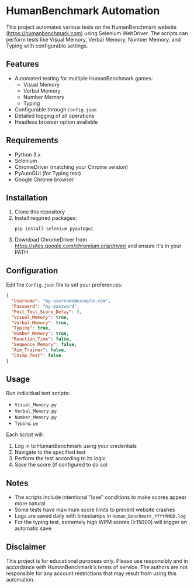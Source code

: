 # HumanBenchmark Automation

This project automates various tests on the HumanBenchmark website (https://humanbenchmark.com) using Selenium WebDriver. The scripts can perform tests like Visual Memory, Verbal Memory, Number Memory, and Typing with configurable settings.

## Features

- Automated testing for multiple HumanBenchmark games:
  - Visual Memory
  - Verbal Memory
  - Number Memory
  - Typing
- Configurable through `Config.json`
- Detailed logging of all operations
- Headless browser option available

## Requirements

- Python 3.x
- Selenium
- ChromeDriver (matching your Chrome version)
- PyAutoGUI (for Typing test)
- Google Chrome browser

## Installation

1. Clone this repository
2. Install required packages:
   ```
   pip install selenium pyautogui
   ```
3. Download ChromeDriver from https://sites.google.com/chromium.org/driver/ and ensure it's in your PATH

## Configuration

Edit the `Config.json` file to set your preferences:

```json
{
  "Username": "my-username@example.com",
  "Password": "my-password",
  "Post_Test_Score_Delay": 3,
  "Visual_Memory": true,
  "Verbal_Memory": true,
  "Typing": true,
  "Number_Memory": true,
  "Reaction_Time": false,
  "Sequence_Memory": false,
  "Aim_Trainer": false,
  "Chimp_Test": false
}
```

## Usage

Run individual test scripts:

- `Visual_Memory.py`
- `Verbal_Memory.py`
- `Number_Memory.py`
- `Typing.py`

Each script will:
1. Log in to HumanBenchmark using your credentials
2. Navigate to the specified test
3. Perform the test according to its logic
4. Save the score (if configured to do so)

## Notes

- The scripts include intentional "lose" conditions to make scores appear more natural
- Some tests have maximum score limits to prevent website crashes
- Logs are saved daily with timestamps in `Human_Benchmark_YYYYMMDD.log`
- For the typing test, extremely high WPM scores (≥15000) will trigger an automatic save

## Disclaimer

This project is for educational purposes only. Please use responsibly and in accordance with HumanBenchmark's terms of service. The authors are not responsible for any account restrictions that may result from using this automation.